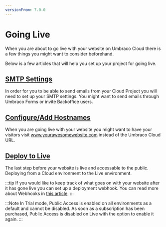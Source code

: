 ```yaml
---
versionFrom: 7.0.0
---
```


# Going Live

When you are about to go live with your website on Umbraco Cloud there is a few things you might want to consider beforehand.

Below is a few articles that will help you set up your project for going live.

## [SMTP Settings](../SMTP-settings)
In order for you to be able to send emails from your Cloud Project you will need to set up your SMTP settings. You might want to send emails through Umbraco Forms or invite Backoffice users.

## [Configure/Add Hostnames](../Manage-Hostnames)
When you are going live with your website you might want to have your visitors visit www.yourawesomewebsite.com instead of the Umbraco Cloud URL. 

## [Deploy to Live](../../Deployment/Cloud-to-Cloud)
The last step before your website is live and accessable to the public. Deploying from a Cloud environment to the Live environment.

:::tip
If you would like to keep track of what goes on with your website after it has gone live you can set up a deployment webhook. You can read more about Webhooks in [this article](../../Deployment/Deployment-Webhook).
:::

:::Note
In Trial mode, Public Access is enabled on all environments as a default and cannot be disabled. As soon as a subscription has been purchased, Public Access is disabled on Live with the option to enable it again.
:::
